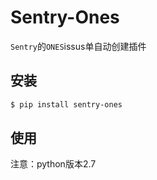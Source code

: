 # Sentry-Ones

`Sentry`的`ONES`issus单自动创建插件

## 安装

```bash
$ pip install sentry-ones
```

## 使用

注意：python版本2.7

<!-- 在`项目`的所有集成页面找到`ones`插件，启用，并设置`Access Token`

![plugin](https://raw.githubusercontent.com/anshengme/sentry-dingding/master/docs/images/options.png)

在插件上使用`Test Plugin`进行测试，当配置好`Access Token`后，在钉钉群内会得到以下警告

![plugin](https://raw.githubusercontent.com/anshengme/sentry-dingding/master/docs/images/dingding.png) -->

<!-- 点击`href`按钮，打开异常详情页面。 -->

